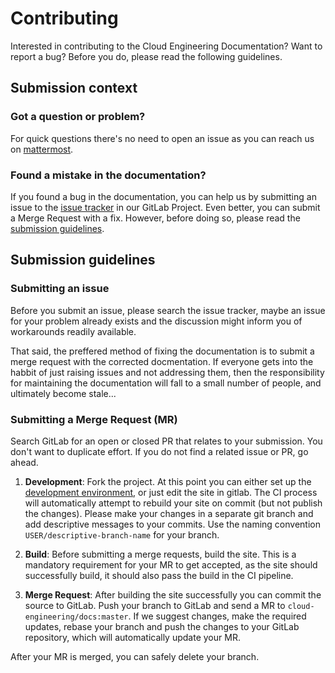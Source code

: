 # Contributing

Interested in contributing to the Cloud Engineering Documentation? Want to report a bug? Before
you do, please read the following guidelines.

## Submission context

### Got a question or problem?

For quick questions there's no need to open an issue as you can reach us on
[mattermost][1].

  [1]: https://mattermost.dunnhumby.com/default/channels/cloud-engineers

### Found a mistake in the documentation?

If you found a bug in the documentation, you can help us by submitting an issue
to the [issue tracker][2] in our GitLab Project. Even better, you can submit
a Merge Request with a fix. However, before doing so, please read the
[submission guidelines][3].

  [2]: https://jira.dunnhumby.co.uk
  [3]: #submission-guidelines

## Submission guidelines

### Submitting an issue

Before you submit an issue, please search the issue tracker, maybe an issue for
your problem already exists and the discussion might inform you of workarounds
readily available.

That said, the preffered method of fixing the documentation is to submit a merge request
with the corrected docmentation. If everyone gets into the habbit of just raising issues
and not addressing them, then the responsibility for maintaining the documentation will
fall to a small number of people, and ultimately become stale...

### Submitting a Merge Request (MR)

Search GitLab for an open or closed PR that relates to your submission. You
don't want to duplicate effort. If you do not find a related issue or PR,
go ahead.

1. **Development**: Fork the project. At this point you can either set up 
  the [development environment][4], or just edit the site in gitlab. The CI process 
  will automatically attempt to rebuild your site on commit (but not publish the changes).
  Please make your changes in a separate git branch and add descriptive messages to
  your commits. Use the naming convention `USER/descriptive-branch-name` for your branch.

2. **Build**: Before submitting a merge requests, build the site. This is a
  mandatory requirement for your MR to get accepted, as the site should successfully
  build, it should also pass the build in the CI pipeline.

3. **Merge Request**: After building the site successfully you can commit the source to GitLab. 
  Push your branch to GitLab and send a MR to `cloud-engineering/docs:master`. If we
  suggest changes, make the required updates, rebase your branch and push the
  changes to your GitLab repository, which will automatically update your MR.

After your MR is merged, you can safely delete your branch.

  [4]: http://localhost:8000/customization/#theme-development
